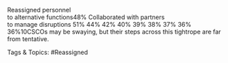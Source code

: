 Reassigned personnel  
to alternative functions48%
Collaborated with partners  
to manage disruptions 
51% 44% 42% 40% 39% 38% 37% 36% 36%10CSCOs may be swaying, but their steps across this tightrope are far from tentative. 

   Tags & Topics:
   #Reassigned
